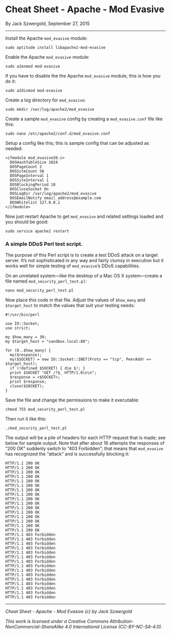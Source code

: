 # Cheat Sheet - Apache - Mod Evasive

By Jack Szwergold, September 27, 2015

***

Install the Apache `mod_evasive` module:

    sudo aptitude install libapache2-mod-evasive

Enable the Apache `mod_evasive` module:

    sudo a2enmod mod-evasive

If you have to disable the the Apache `mod_evasive` module, this is how you do it:

    sudo a2dismod mod-evasive

Create a log directory for `mod_evasive`:

    sudo mkdir /var/log/apache2/mod_evasive

Create a sample `mod_evasive` config by creating a `mod_evasive.conf` file like this:

	sudo nano /etc/apache2/conf.d/mod_evasive.conf

Setup a config like this; this is sample config that can be adjusted as needed:

	<ifmodule mod_evasive20.c>
	  DOSHashTableSize 1024
	  DOSPageCount 2
	  DOSSiteCount 50
	  DOSPageInterval 1
	  DOSSiteInterval 1
	  DOSBlockingPeriod 10
	  DOSCloseSocket On
	  DOSLogDir /var/log/apache2/mod_evasive
	  DOSEmailNotify email_address@example.com
	  DOSWhitelist 127.0.0.1
	</ifmodule>

Now just restart Apache to get `mod_evasive` and related settings loaded and you should be good:

	sudo service apache2 restart

### A simple DDoS Perl test script.

The purpose of this Perl script is to create a test DDoS attack on a target server. It’s not sophisticated in any way and fairly clumsy in execution but it works well for simple testing of `mod_evasive`’s DDoS capabilities.

On an unrelated system—like the desktop of a Mac OS X system—create a file named `mod_security_perl_test.pl`:

    nano mod_security_perl_test.pl

Now place this code in that file. Adjust the values of `$how_many` and `$target_host` to match the values that suit your testing needs:

	#!/usr/bin/perl
	
	use IO::Socket;
	use strict;
	
	my $how_many = 30;
	my $target_host = "sandbox.local:80";
	
	for (0..$how_many) {
	  my($response);
	  my($SOCKET) = new IO::Socket::INET(Proto => "tcp", PeerAddr => $target_host);
	  if (!defined $SOCKET) { die $!; }
	  print $SOCKET "GET /?$_ HTTP/1.0\n\n";
	  $response = <$SOCKET>;
	  print $response;
	  close($SOCKET);
	}

Save the file and change the permissions to make it executable:

    chmod 755 mod_security_perl_test.pl

Then run it like this:

    ./mod_security_perl_test.pl

The output will be a pile of headers for each HTTP request that is made; see below for sample output. Note that after about 16 attempts the responses of “200 OK” suddenly switch to “403 Forbidden”; that means that `mod_evasive` has recognized the “attack” and is successfully blocking it:

	HTTP/1.1 200 OK
	HTTP/1.1 200 OK
	HTTP/1.1 200 OK
	HTTP/1.1 200 OK
	HTTP/1.1 200 OK
	HTTP/1.1 200 OK
	HTTP/1.1 200 OK
	HTTP/1.1 200 OK
	HTTP/1.1 200 OK
	HTTP/1.1 200 OK
	HTTP/1.1 200 OK
	HTTP/1.1 200 OK
	HTTP/1.1 200 OK
	HTTP/1.1 200 OK
	HTTP/1.1 200 OK
	HTTP/1.1 200 OK
	HTTP/1.1 403 Forbidden
	HTTP/1.1 403 Forbidden
	HTTP/1.1 403 Forbidden
	HTTP/1.1 403 Forbidden
	HTTP/1.1 403 Forbidden
	HTTP/1.1 403 Forbidden
	HTTP/1.1 403 Forbidden
	HTTP/1.1 403 Forbidden
	HTTP/1.1 403 Forbidden
	HTTP/1.1 403 Forbidden
	HTTP/1.1 403 Forbidden
	HTTP/1.1 403 Forbidden
	HTTP/1.1 403 Forbidden
	HTTP/1.1 403 Forbidden
	HTTP/1.1 403 Forbidden

***

*Cheat Sheet - Apache - Mod Evasive (c) by Jack Szwergold*

*This work is licensed under a Creative Commons Attribution-NonCommercial-ShareAlike 4.0 International License (CC-BY-NC-SA-4.0).*